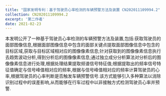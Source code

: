 ```yaml
---
title: "国家发明专利：基于驾驶员心率检测的车辆预警方法及装置 CN202011109994.2"
collection: CN202011109994.2
excerpt: '第二作者'
date: 2021-02-23
---
```


本发明公开了一种基于驾驶员心率检测的车辆预警方法及装置,包括:获取驾驶员的面部图像信息,根据面部图像信息中包含的面部关键点提取面部图像信息中包含的目标区域,获取与目标区域相对应的图像像素信息;针对获取到的图像像素信息执行去趋势波动分析,得到分析后的图像像素信息;通过独立成分分析算法对分析后的图像像素信息进行处理,根据处理结果提取频谱信号特征值;根据提取出的频率信号特征值确定与信号峰值相对应的频率,根据与信号峰值相对应的频率计算驾驶员的心率,根据驾驶员的心率判断是否触发车辆预警信号.该方式能够引入多种算法以消除识别过程中的误差影响,从而能够在行车过程中以非接触方式检测驾驶员心率并预警.

